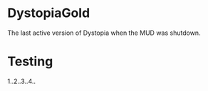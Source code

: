 # DystopiaGold

The last active version of Dystopia when the MUD was shutdown.

# Testing

1..2..3..4..
